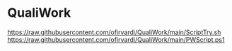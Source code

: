 # QualiWork

https://raw.githubusercontent.com/ofirvardi/QualiWork/main/ScriptTry.sh
https://raw.githubusercontent.com/ofirvardi/QualiWork/main/PWScript.ps1
